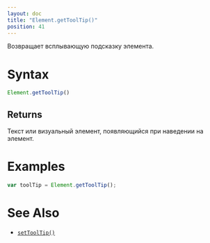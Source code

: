 ```yaml
---
layout: doc
title: "Element.getToolTip()"
position: 41
---
```


Возвращает всплывающую подсказку элемента.

# Syntax

```js
Element.getToolTip()
```

## Returns

Текст или визуальный элемент, появляющийся при наведении на элемент.

# Examples

```js
var toolTip = Element.getToolTip();
```

# See Also

* [`setToolTip()`](../Element.setToolTip/)
